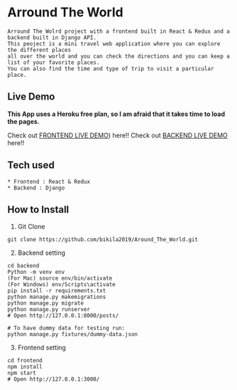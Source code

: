 # Arround The World

```
Arround The Wolrd project with a frontend built in React & Redux and a backend built in Django API.
This peoject is a mini travel web application where you can explore the different places 
all over the world and you can check the directions and you can keep a list of your favorite places.
You can also find the time and type of trip to visit a particular place.
```

## Live Demo

**This App uses a Heroku free plan, so I am afraid that it takes time to load the pages.**

Check out [FRONTEND LIVE DEMO]()) here!!
Check out [BACKEND LIVE DEMO]() here!!


## Tech used

```
* Frontend : React & Redux
* Backend : Django
```

## How to Install

1. Git Clone

```
git clone https://github.com/bikila2019/Around_The_World.git
```

2. Backend setting

```
cd backend
Python -m venv env
(For Mac) source env/bin/activate
(For Windows) env/Scripts\activate
pip install -r requirements.txt
python manage.py makemigrations
python manage.py migrate
python manage.py runserver
# Open http://127.0.0.1:8000/posts/

# To have dummy data for testing run:
python manage.py fixtures/dummy-data.json
```

3. Frontend setting

```
cd frontend
npm install
npm start
# Open http://127.0.0.1:3000/
```
